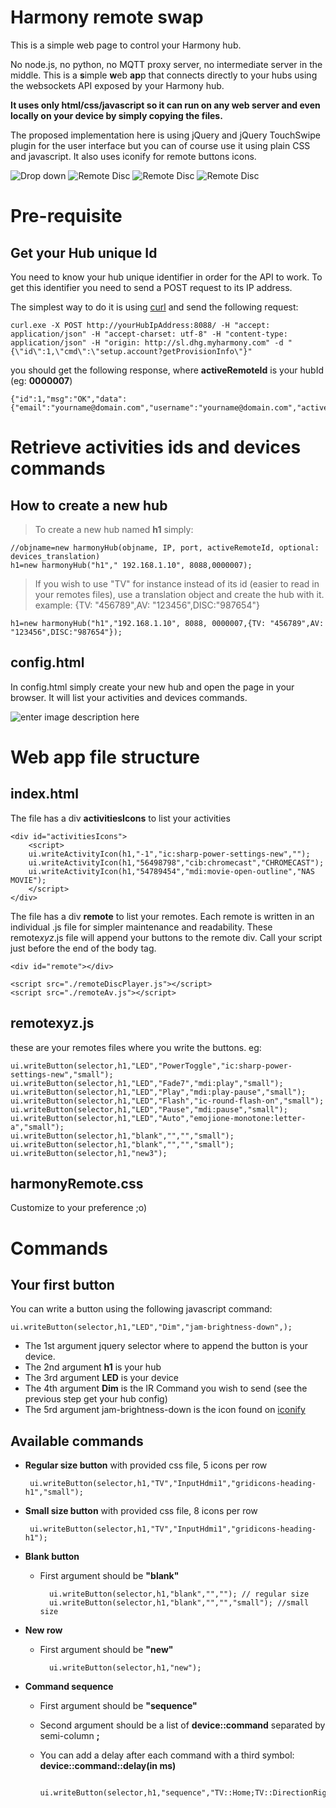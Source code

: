 # Harmony remote swap

This is a simple web page to control your Harmony hub.

No node.js, no python, no MQTT proxy server, no intermediate server in the middle.
This is a **s**imple **w**eb **ap**p that connects directly to your hubs using the websockets API exposed by your Harmony hub.

**It uses only html/css/javascript so it can run on any web server and even locally on your device by simply copying the files.**

The proposed implementation here is using jQuery and jQuery TouchSwipe plugin for the user interface but you can of course use it using plain CSS and javascript.
It also uses iconify for remote buttons icons.

![Drop down](https://github.com/teltip/harmony_remote/blob/master/activities.PNG) ![Remote Disc](https://github.com/teltip/harmony_remote/blob/master/remotedisc.PNG) ![Remote Disc](https://github.com/teltip/harmony_remote/blob/master/remotesmart.PNG) ![Remote Disc](https://github.com/teltip/harmony_remote/blob/master/remotetv.PNG) 

# Pre-requisite

## Get your Hub unique Id

You need to know your hub unique identifier in order for the API to work. To get this identifier you need to send a POST request to its IP address. 

The simplest way to do it is using [curl](https://curl.haxx.se/download.html)  and send the following request:

    curl.exe -X POST http://yourHubIpAddress:8088/ -H "accept: application/json" -H "accept-charset: utf-8" -H "content-type: application/json" -H "origin: http://sl.dhg.myharmony.com" -d "{\"id\":1,\"cmd\":\"setup.account?getProvisionInfo\"}"

you should get the following response, where **activeRemoteId** is your hubId (eg: **0000007**)

    {"id":1,"msg":"OK","data":{"email":"yourname@domain.com","username":"yourname@domain.com","activeRemoteId":0000007,"discoveryServer":"http:\/\/svcs.myharmony.com\/Discovery\/Discovery.svc","se":true,"susChannel":"Production","mode":3,"accountId":"123456"},"code":"200"}

# Retrieve activities ids and devices commands

## How to create a new hub

>  To create a new hub named **h1** simply:

	//objname=new harmonyHub(objname, IP, port, activeRemoteId, optional: devices_translation)
	h1=new harmonyHub("h1"," 192.168.1.10", 8088,0000007);

>If you wish to use "TV" for instance instead of its id (easier to read in your remotes files), use a translation object and create the hub with it.
example: {TV: "456789",AV: "123456",DISC:"987654"}

	h1=new harmonyHub("h1","192.168.1.10", 8088, 0000007,{TV: "456789",AV: "123456",DISC:"987654"});

## config.html

In config.html simply create your new hub and open the page in your browser. It will list your activities and devices commands.

![enter image description here](test) 

# Web app file structure

## index.html

The file has a div **activitiesIcons** to list your activities

	<div id="activitiesIcons">
		<script>
		ui.writeActivityIcon(h1,"-1","ic:sharp-power-settings-new","");
		ui.writeActivityIcon(h1,"56498798","cib:chromecast","CHROMECAST");
		ui.writeActivityIcon(h1,"54789454","mdi:movie-open-outline","NAS MOVIE");
		</script>
	</div>

The file has a div **remote** to list your remotes.
Each remote is written in an individual .js file for simpler maintenance and readability. These remote*xyz*.js file will append your buttons to the remote div.
Call your script just before the end of the body tag.

	<div id="remote"></div>

	<script src="./remoteDiscPlayer.js"></script>
	<script src="./remoteAv.js"></script>

## remotexyz.js

these are your remotes files where you write the buttons.
eg:

	ui.writeButton(selector,h1,"LED","PowerToggle","ic:sharp-power-settings-new","small");
	ui.writeButton(selector,h1,"LED","Fade7","mdi:play","small");
	ui.writeButton(selector,h1,"LED","Play","mdi:play-pause","small");
	ui.writeButton(selector,h1,"LED","Flash","ic-round-flash-on","small");
	ui.writeButton(selector,h1,"LED","Pause","mdi:pause","small");
	ui.writeButton(selector,h1,"LED","Auto","emojione-monotone:letter-a","small");
	ui.writeButton(selector,h1,"blank","","","small");
	ui.writeButton(selector,h1,"blank","","","small");
	ui.writeButton(selector,h1,"new3");

## harmonyRemote.css

Customize to your preference ;o)

# Commands

## Your first button 

You can write a button using the following javascript command:

    ui.writeButton(selector,h1,"LED","Dim","jam-brightness-down",);

* The 1st argument jquery selector where to append the button is your device.
* The 2nd argument **h1** is your hub
* The 3rd argument **LED** is your device
* The 4th argument **Dim** is the IR Command you wish to send (see the previous step get your hub config)
* The 5rd argument  jam-brightness-down is the icon found on [iconify](https://iconify.design/icon-sets/)

## Available commands

 - **Regular size button**
with provided css file, 5 icons per row

	    ui.writeButton(selector,h1,"TV","InputHdmi1","gridicons-heading-h1","small");

   
 - **Small size button**
with provided css file, 8 icons per row

	    ui.writeButton(selector,h1,"TV","InputHdmi1","gridicons-heading-h1");

 - **Blank button**
	- First argument should be **"blank"**

			ui.writeButton(selector,h1,"blank","",""); // regular size
			ui.writeButton(selector,h1,"blank","","","small"); //small size
	    
 - **New row**
	- First argument should be **"new"**
			
			ui.writeButton(selector,h1,"new");

 - **Command sequence**
		
	 - First argument should be **"sequence"**
 	 - Second argument should be a list of **device::command** separated by semi-column **;**
 	 - You can add a delay after each command with a third symbol: **device::command::delay(in ms)**
														
			ui.writeButton(selector,h1,"sequence","TV::Home;TV::DirectionRight;TV::DirectionRight;TV::DirectionRight;TV::DirectionRight;TV::Select","zmdi:youtube","small");



